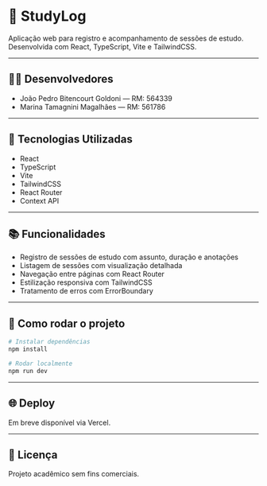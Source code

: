# 📘 StudyLog

Aplicação web para registro e acompanhamento de sessões de estudo. Desenvolvida com React, TypeScript, Vite e TailwindCSS.

---

## 👨‍💻 Desenvolvedores

- João Pedro Bitencourt Goldoni — RM: 564339  
- Marina Tamagnini Magalhães — RM: 561786

---

## 🚀 Tecnologias Utilizadas

- React  
- TypeScript  
- Vite  
- TailwindCSS  
- React Router  
- Context API  

---

## 📚 Funcionalidades

- Registro de sessões de estudo com assunto, duração e anotações  
- Listagem de sessões com visualização detalhada  
- Navegação entre páginas com React Router  
- Estilização responsiva com TailwindCSS  
- Tratamento de erros com ErrorBoundary  

---

## 🧪 Como rodar o projeto

```bash
# Instalar dependências
npm install

# Rodar localmente
npm run dev
```

---

## 🌐 Deploy

Em breve disponível via Vercel.

---

## 📌 Licença

Projeto acadêmico sem fins comerciais.
